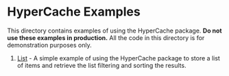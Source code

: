 # HyperCache Examples

This directory contains examples of using the HyperCache package.
**Do not use these examples in production.**
All the code in this directory is for demonstration purposes only.

1. [List](./list/list.go) - A simple example of using the HyperCache package to store a list of items and retrieve the list filtering and sorting the results.
